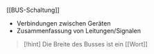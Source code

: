 [[BUS-Schaltung]]
- Verbindungen zwischen Geräten
- Zusammenfassung von Leitungen/Signalen
> [!hint] Die Breite des Busses ist ein [[Wort]]

